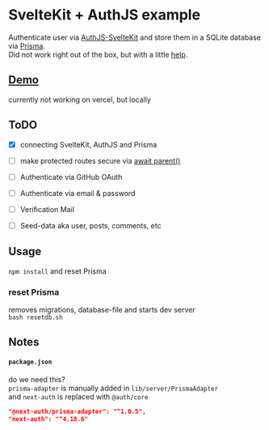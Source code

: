 # SvelteKit + AuthJS example

Authenticate user via [AuthJS-SvelteKit](https://authjs.dev/reference/sveltekit/) and store them in a SQLite database via [Prisma](https://authjs.dev/reference/adapters/prisma).   
Did not work right out of the box, but with a little [help](https://github.com/nextauthjs/next-auth/issues/6076).   



## [Demo](https://sveltekit-authjs-prisma.vercel.app/)
currently not working on vercel, but locally



## ToDO
- [x] connecting SvelteKit, AuthJS and Prisma
- [ ] make protected routes secure via [await parent()](https://www.youtube.com/watch?v=UbhhJWV3bmI)
- [ ] Authenticate via GitHub OAuth
- [ ] Authenticate via email & password
- [ ] Verification Mail
- [ ] Seed-data aka user, posts, comments, etc



## Usage
`npm install` and reset Prisma

### reset Prisma
removes migrations, database-file and starts dev server\
`bash resetdb.sh`



## Notes


#### `package.json` 
do we need this?   
`prisma-adapter` is manually added in `lib/server/PrismaAdapter`   
and `next-auth` is replaced with `@auth/core`   

```JSON
"@next-auth/prisma-adapter": "^1.0.5",
"next-auth": "^4.18.6"
```


